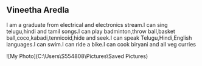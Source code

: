 <h2>Vineetha Aredla</h2>
<p>I am a graduate from electrical and electronics stream.I can sing telugu,hindi and tamil songs.I can play badminton,throw ball,basket ball,coco,kabadi,tennicoid,hide and seek.I can speak Telugu,Hindi,English languages.I can swim.I can ride a bike.I can cook biryani and all veg curries</p>
![My Photo](C:\Users\S554808\Pictures\Saved Pictures)